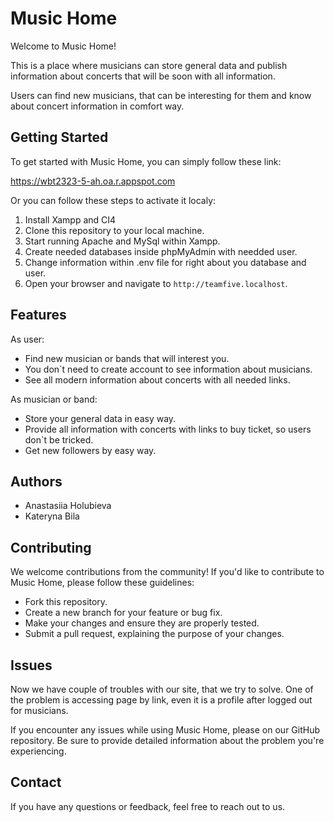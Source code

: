 # Music Home

Welcome to Music Home! 

This is a place where musicians can store general data and publish information about concerts that will be soon with all information. 

Users can find new musicians, that can be interesting for them and know about concert information in comfort way.

## Getting Started

To get started with Music Home, you can simply follow these link:

https://wbt2323-5-ah.oa.r.appspot.com

Or you can follow these steps to activate it localy:

1. Install Xampp and CI4
2. Clone this repository to your local machine.
3. Start running Apache and MySql within Xampp.
4. Create needed databases inside phpMyAdmin with needded user.
5. Change information within .env file for right about you database and user.
6. Open your browser and navigate to `http://teamfive.localhost`.

## Features

As user: 

- Find new musician or bands that will interest you.
- You don`t need to create account to see information about musicians.
- See all modern information about concerts with all needed links.

As musician or band:

- Store your general data in easy way.
- Provide all information with concerts with links to buy ticket, so users don`t be tricked.
- Get new followers by easy way.

## Authors

- Anastasiia Holubieva
- Kateryna Bila


## Contributing

We welcome contributions from the community! If you'd like to contribute to Music Home, please follow these guidelines:

- Fork this repository.
- Create a new branch for your feature or bug fix.
- Make your changes and ensure they are properly tested.
- Submit a pull request, explaining the purpose of your changes.

## Issues

Now we have couple of troubles with our site, that we try to solve. One of the problem is accessing page by link, even it is a profile after logged out for musicians. 

If you encounter any issues while using Music Home, please on our GitHub repository. Be sure to provide detailed information about the problem you're experiencing.

## Contact

If you have any questions or feedback, feel free to reach out to us.


